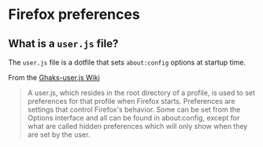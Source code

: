 # Firefox preferences

## What is a `user.js` file?

The `user.js` file is a dotfile that sets `about:config` options at startup
time.

From the [Ghaks-user.js
Wiki](https://github.com/ghacksuserjs/ghacks-user.js/wiki/1.1-Overview)
> A user.js, which resides in the root directory of a profile, is used to set
> preferences for that profile when Firefox starts. Preferences are settings
> that control Firefox's behavior. Some can be set from the Options interface
> and all can be found in about:config, except for what are called hidden
> preferences which will only show when they are set by the user.

